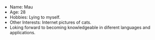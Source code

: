 - Name: Mau
- Age: 28
- Hobbies: Lying to myself.
- Other Interests: Internet pictures of cats.
- Loking forward to becoming knowledgeable in diferent languages and applications.
